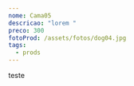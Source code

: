 ```yaml
---
nome: Cama05
descricao: "lorem "
preco: 300
fotoProd: /assets/fotos/dog04.jpg
tags:
  - prods
---
```

teste
